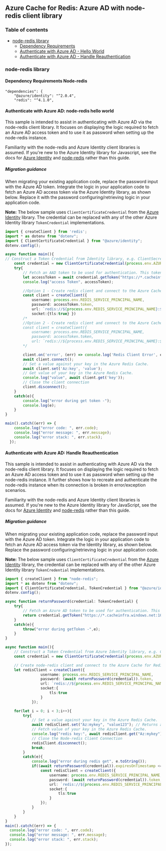 ## Azure Cache for Redis: Azure AD with node-redis client library

### Table of contents

- [node-redis library](#node-redis-library)
    - [Dependency Requirements](#dependency-requirements-node-redis)
    - [Authenticate with Azure AD - Hello World](#authenticate-with-azure-ad-node-redis-hello-world)
    - [Authenticate with Azure AD - Handle Reauthentication](#authenticate-with-azure-ad-handle-reauthentication)

### node-redis library

#### Dependency Requirements Node-redis
```
"dependencies": {
    "@azure/identity": "^2.0.4",
    "redis": "^4.1.0",
```

#### Authenticate with Azure AD: node-redis hello world

This sample is intended to assist in authenticating with Azure AD via the node-redis client library. It focuses on displaying the logic required to fetch an Azure AD access token and to use it as password when setting up the node-redis instance.

Familiarity with the node-redis and Azure Identity client libraries is assumed. If you're new to the Azure Identity library for Javascript, see the docs for [Azure Identity](https://docs.microsoft.com/javascript/api/overview/azure/identity-readme?view=azure-node-latest) and [node-redis](https://github.com/redis/node-redis) rather than this guide.

##### Migration guidance

When migrating your existing application code, replace the password input with the Azure AD token. Integrate the logic in your application code to fetch an Azure AD access token via the Azure Identity library, as shown below. Replace it with the password configuring/retrieving logic in your application code.

**Note:** The below sample uses `ClientCertificateCredential` from the [Azure Identity](https://docs.microsoft.com/javascript/api/overview/azure/identity-readme?view=azure-node-latest) library. The credential can be replaced with any of the other Azure Identity library `TokenCredential` implementations.

```ts
import { createClient } from 'redis';
import * as dotenv from "dotenv";
import { ClientCertificateCredential } from "@azure/identity";
dotenv.config();

async function main(){
// Construct a Token Credential from Identity library, e.g. ClientSecretCredential / ClientCertificateCredential / ManagedIdentityCredential, etc.
    const credential = new ClientCertificateCredential(process.env.AZURE_TENANT_ID, process.env.AZURE_CLIENT_ID,process.env.CLIENT_CERTIFICATE_PATH)
    try{
        // Fetch an AAD token to be used for authentication. This token will be used as the password.
        let accessToken = await credential.getToken("https://*.cacheinfra.windows.net:10225/appid/.default")
        console.log("access Token", accessToken);

        //Option 1 - Create redis client and connect to the Azure Cache for Redis over the TLS port using the access token as password.
        const client = createClient({
            username: process.env.REDIS_SERVICE_PRINCIPAL_NAME, 
            password: accessToken.token, 
            url: `redis://${process.env.REDIS_SERVICE_PRINCIPAL_NAME}:${accessToken.token}@${process.env.REDIS_HOSTNAME}:6380`
            socket:{tls:true} })
        /*
        //Option 2 - Create redis client and connect to the Azure Cache for Redis over the non-TLS port using the access token as password.
        const client = createClient({
            username: process.env.REDIS_SERVICE_PRINCIPAL_NAME, 
            password: accessToken.token, 
            url: `redis://${process.env.REDIS_SERVICE_PRINCIPAL_NAME}:${accessToken.token}@${process.env.REDIS_HOSTNAME}:6379` })
        */

        client.on('error', (err) => console.log('Redis Client Error', err));
        await client.connect();
        // Set a value against your key in the Azure Redis Cache.
        await client.set('Az:key', 'value');
        // Get value of your key in the Azure Redis Cache.
        console.log("value", await client.get('key'));
        // Close the client connection
        client.disconnect();
    }
    catch(e){
        console.log("error during get token -");
        console.log(e);
    }
}

main().catch((err) => {
    console.log("error code: ", err.code);
    console.log("error message: ", err.message);
    console.log("error stack: ", err.stack);
  });
```

#### Authenticate with Azure AD: Handle Reauthentication

This sample is intended to assist in authenticating with Azure AD via the node-redis client library. It focuses on displaying the logic required to fetch an Azure AD access token and to use it as password when setting up the node-redis instance. It further shows how to recreate and authenticate the node-redis instance when its connection is broken in error/exception scenarios.

Familiarity with the node-redis and Azure Identity client libraries is assumed. If you're new to the Azure Identity library for JavaScript, see the docs for [Azure Identity](https://docs.microsoft.com/javascript/api/overview/azure/identity-readme?view=azure-node-latest) and [node-redis](https://github.com/redis/node-redis) rather than this guide.

##### Migration guidance

When migrating your existing application code, replace the password input with the Azure AD token. Integrate the logic in your application code to fetch an Azure AD access token via the Identity library, as shown below. Replace the password configuring/retrieving logic in your application code.

**Note:** The below sample uses `ClientCertificateCredential` from the [Azure Identity](https://docs.microsoft.com/javascript/api/overview/azure/identity-readme?view=azure-node-latest) library, the credential can be replaced with any of the other Azure Identity library `TokenCredential` implementations.

```ts
import { createClient } from "node-redis";
import * as dotenv from "dotenv";
import { ClientCertificateCredential, TokenCredential } from "@azure/identity";
dotenv.config();

async function returnPassword(credential: TokenCredential) {  
    try{
        // Fetch an Azure AD token to be used for authentication. This token will be used as the password.
        return credential.getToken("https://*.cacheinfra.windows.net:10225/appid/.default");
    }
    catch(e){
        throw("error during getToken -",e);
    }
}

async function main(){
    // Construct a Token Credential from Azure Identity library, e.g. ClientSecretCredential / ClientCertificateCredential / ManagedIdentityCredential, etc.
    const credential = new ClientCertificateCredential(process.env.AZURE_TENANT_ID, process.env.AZURE_CLIENT_ID,process.env.CLIENT_CERTIFICATE_PATH);

    // Create node-redis client and connect to the Azure Cache for Redis over the TLS port using the access token as password.
    let redisClient = createClient({
                username: process.env.REDIS_SERVICE_PRINCIPAL_NAME, 
                password: (await returnPassword(credential)).token, 
                url: `redis://${process.env.REDIS_SERVICE_PRINCIPAL_NAME}:${accessToken.token}@${process.env.REDIS_HOSTNAME}:6380`
                socket:{
                    tls:true
                }
            });

    for(let i = 0; i < 3;i++){
        try{
            // Set a value against your key in the Azure Redis Cache.
            await redisClient.set("Az:mykey", "value123"); // Returns a promise which resolves to "OK" when the command succeeds.
            // Fetch value of your key in the Azure Redis Cache.
            console.log("redis key:", await redisClient.get("Az:mykey"));
            // Close the Node-redis Client Connection
            redisClient.disconnect();
            break;
        }
        catch(e){
            console.log("error during redis get", e.toString());
            if((await returnPassword(credential)).expiresOnTimestamp <= Date.now()){
                const redisClient = createClient({
                    username: process.env.REDIS_SERVICE_PRINCIPAL_NAME, 
                    password: (await returnPassword(credential)).token, 
                    url: `redis://${process.env.REDIS_SERVICE_PRINCIPAL_NAME}:${accessToken.token}@${process.env.REDIS_HOSTNAME}:6380`
                    socket:{
                        tls:true
                    } 
                });
            }
        }
    }
}
main().catch((err) => {
  console.log("error code: ", err.code);
  console.log("error message: ", err.message);
  console.log("error stack: ", err.stack);
});
```